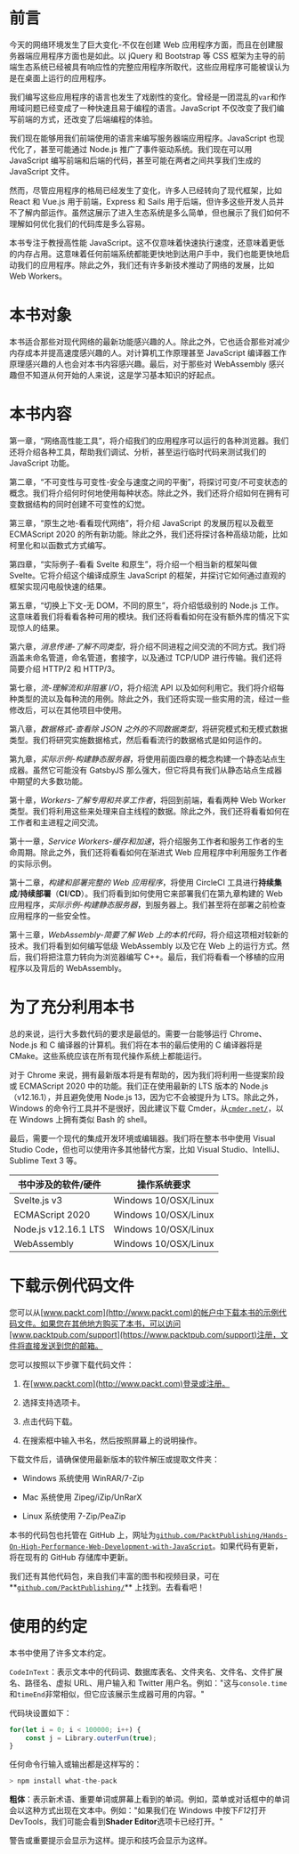 # 前言

今天的网络环境发生了巨大变化-不仅在创建 Web 应用程序方面，而且在创建服务器端应用程序方面也是如此。以 jQuery 和 Bootstrap 等 CSS 框架为主导的前端生态系统已经被具有响应性的完整应用程序所取代，这些应用程序可能被误认为是在桌面上运行的应用程序。

我们编写这些应用程序的语言也发生了戏剧性的变化。曾经是一团混乱的`var`和作用域问题已经变成了一种快速且易于编程的语言。JavaScript 不仅改变了我们编写前端的方式，还改变了后端编程的体验。

我们现在能够用我们前端使用的语言来编写服务器端应用程序。JavaScript 也现代化了，甚至可能通过 Node.js 推广了事件驱动系统。我们现在可以用 JavaScript 编写前端和后端的代码，甚至可能在两者之间共享我们生成的 JavaScript 文件。

然而，尽管应用程序的格局已经发生了变化，许多人已经转向了现代框架，比如 React 和 Vue.js 用于前端，Express 和 Sails 用于后端，但许多这些开发人员并不了解内部运作。虽然这展示了进入生态系统是多么简单，但也展示了我们如何不理解如何优化我们的代码库是多么容易。

本书专注于教授高性能 JavaScript。这不仅意味着快速执行速度，还意味着更低的内存占用。这意味着任何前端系统都能更快地到达用户手中，我们也能更快地启动我们的应用程序。除此之外，我们还有许多新技术推动了网络的发展，比如 Web Workers。

# 本书对象

本书适合那些对现代网络的最新功能感兴趣的人。除此之外，它也适合那些对减少内存成本并提高速度感兴趣的人。对计算机工作原理甚至 JavaScript 编译器工作原理感兴趣的人也会对本书内容感兴趣。最后，对于那些对 WebAssembly 感兴趣但不知道从何开始的人来说，这是学习基本知识的好起点。

# 本书内容

第一章，“网络高性能工具”，将介绍我们的应用程序可以运行的各种浏览器。我们还将介绍各种工具，帮助我们调试、分析，甚至运行临时代码来测试我们的 JavaScript 功能。

第二章，“不可变性与可变性-安全与速度之间的平衡”，将探讨可变/不可变状态的概念。我们将介绍何时何地使用每种状态。除此之外，我们还将介绍如何在拥有可变数据结构的同时创建不可变性的幻觉。

第三章，“原生之地-看看现代网络”，将介绍 JavaScript 的发展历程以及截至 ECMAScript 2020 的所有新功能。除此之外，我们还将探讨各种高级功能，比如柯里化和以函数式方式编写。

第四章，“实际例子-看看 Svelte 和原生”，将介绍一个相当新的框架叫做 Svelte。它将介绍这个编译成原生 JavaScript 的框架，并探讨它如何通过直观的框架实现闪电般快速的结果。

第五章，“切换上下文-无 DOM，不同的原生”，将介绍低级别的 Node.js 工作。这意味着我们将看看各种可用的模块。我们还将看看如何在没有额外库的情况下实现惊人的结果。

第六章，*消息传递-了解不同类型*，将介绍不同进程之间交流的不同方式。我们将涵盖未命名管道，命名管道，套接字，以及通过 TCP/UDP 进行传输。我们还将简要介绍 HTTP/2 和 HTTP/3。

第七章，*流-理解流和非阻塞 I/O*，将介绍流 API 以及如何利用它。我们将介绍每种类型的流以及每种流的用例。除此之外，我们还将实现一些实用的流，经过一些修改后，可以在其他项目中使用。

第八章，*数据格式-查看除 JSON 之外的不同数据类型*，将研究模式和无模式数据类型。我们将研究实施数据格式，然后看看流行的数据格式是如何运作的。

第九章，*实际示例-构建静态服务器*，将使用前面四章的概念构建一个静态站点生成器。虽然它可能没有 GatsbyJS 那么强大，但它将具有我们从静态站点生成器中期望的大多数功能。

第十章，*Workers-了解专用和共享工作者*，将回到前端，看看两种 Web Worker 类型。我们将利用这些来处理来自主线程的数据。除此之外，我们还将看看如何在工作者和主进程之间交流。

第十一章，*Service Workers-缓存和加速*，将介绍服务工作者和服务工作者的生命周期。除此之外，我们还将看看如何在渐进式 Web 应用程序中利用服务工作者的实际示例。

第十二章，*构建和部署完整的 Web 应用程序*，将使用 CircleCI 工具进行**持续集成**/**持续部署**（**CI**/**CD**）。我们将看到如何使用它来部署我们在第九章构建的 Web 应用程序，*实际示例-构建静态服务器*，到服务器上。我们甚至将在部署之前检查应用程序的一些安全性。

第十三章，*WebAssembly-简要了解 Web 上的本机代码*，将介绍这项相对较新的技术。我们将看到如何编写低级 WebAssembly 以及它在 Web 上的运行方式。然后，我们将把注意力转向为浏览器编写 C++。最后，我们将看看一个移植的应用程序以及背后的 WebAssembly。

# 为了充分利用本书

总的来说，运行大多数代码的要求是最低的。需要一台能够运行 Chrome、Node.js 和 C 编译器的计算机。我们将在本书的最后使用的 C 编译器将是 CMake。这些系统应该在所有现代操作系统上都能运行。

对于 Chrome 来说，拥有最新版本将是有帮助的，因为我们将利用一些提案阶段或 ECMAScript 2020 中的功能。我们正在使用最新的 LTS 版本的 Node.js（v12.16.1），并且避免使用 Node.js 13，因为它不会被提升为 LTS。除此之外，Windows 的命令行工具并不是很好，因此建议下载 Cmder，从[`cmder.net/`](https://cmder.net/)，以在 Windows 上拥有类似 Bash 的 shell。

最后，需要一个现代的集成开发环境或编辑器。我们将在整本书中使用 Visual Studio Code，但也可以使用许多其他替代方案，比如 Visual Studio、IntelliJ、Sublime Text 3 等。

| **书中涉及的软件/硬件** | **操作系统要求** |
| --- | --- |
| Svelte.js v3 | Windows 10/OSX/Linux |
| ECMAScript 2020 | Windows 10/OSX/Linux |
| Node.js v12.16.1 LTS | Windows 10/OSX/Linux |
| WebAssembly | Windows 10/OSX/Linux |

# 下载示例代码文件

您可以从[www.packt.com](http://www.packt.com)的帐户中下载本书的示例代码文件。如果您在其他地方购买了本书，可以访问[www.packtpub.com/support](https://www.packtpub.com/support)注册，文件将直接发送到您的邮箱。

您可以按照以下步骤下载代码文件：

1.  在[www.packt.com](http://www.packt.com)登录或注册。

1.  选择支持选项卡。

1.  点击代码下载。

1.  在搜索框中输入书名，然后按照屏幕上的说明操作。

下载文件后，请确保使用最新版本的软件解压或提取文件夹：

+   Windows 系统使用 WinRAR/7-Zip

+   Mac 系统使用 Zipeg/iZip/UnRarX

+   Linux 系统使用 7-Zip/PeaZip

本书的代码包也托管在 GitHub 上，网址为[`github.com/PacktPublishing/Hands-On-High-Performance-Web-Development-with-JavaScript`](https://github.com/PacktPublishing/Hands-On-High-Performance-Web-Development-with-JavaScript)。如果代码有更新，将在现有的 GitHub 存储库中更新。

我们还有其他代码包，来自我们丰富的图书和视频目录，可在**[`github.com/PacktPublishing/`](https://github.com/PacktPublishing/)** 上找到。去看看吧！

# 使用的约定

本书中使用了许多文本约定。

`CodeInText`：表示文本中的代码词、数据库表名、文件夹名、文件名、文件扩展名、路径名、虚拟 URL、用户输入和 Twitter 用户名。例如："这与`console.time`和`timeEnd`非常相似，但它应该展示生成器可用的内容。"

代码块设置如下：

```js
for(let i = 0; i < 100000; i++) {
    const j = Library.outerFun(true);
}
```

任何命令行输入或输出都是这样写的：

```js
> npm install what-the-pack
```

**粗体**：表示新术语、重要单词或屏幕上看到的单词。例如，菜单或对话框中的单词会以这种方式出现在文本中。例如："如果我们在 Windows 中按下*F12*打开 DevTools，我们可能会看到**Shader Editor**选项卡已经打开。"

警告或重要提示会显示为这样。提示和技巧会显示为这样。
